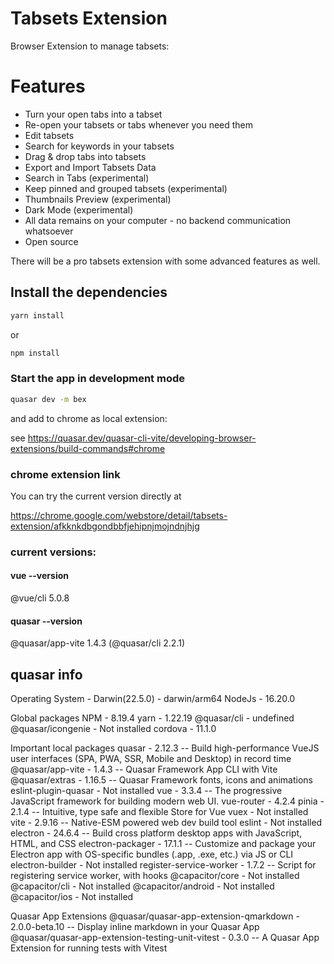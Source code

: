 # Tabsets Extension

Browser Extension to manage tabsets:

# Features

* Turn your open tabs into a tabset
* Re-open your tabsets or tabs whenever you need them
* Edit tabsets
* Search for keywords in your tabsets
* Drag & drop tabs into tabsets
* Export and Import Tabsets Data
* Search in Tabs (experimental)
* Keep pinned and grouped tabsets (experimental)
* Thumbnails Preview (experimental)
* Dark Mode (experimental)
* All data remains on your computer - no backend communication whatsoever
* Open source

There will be a pro tabsets extension with some advanced features as well.

## Install the dependencies
```bash
yarn install
```
or
```bash
npm install
```

### Start the app in development mode
```bash
quasar dev -m bex
```

and add to chrome as local extension:

see https://quasar.dev/quasar-cli-vite/developing-browser-extensions/build-commands#chrome

### chrome extension link

You can try the current version directly at

https://chrome.google.com/webstore/detail/tabsets-extension/afkknkdbgondbbfjehipnjmojndnjhjg

### current versions:

#### vue --version

@vue/cli 5.0.8

#### quasar --version

@quasar/app-vite 1.4.3 (@quasar/cli 2.2.1)

## quasar info

Operating System - Darwin(22.5.0) - darwin/arm64
NodeJs - 16.20.0

Global packages
NPM - 8.19.4
yarn - 1.22.19
@quasar/cli - undefined
@quasar/icongenie - Not installed
cordova - 11.1.0

Important local packages
quasar - 2.12.3 -- Build high-performance VueJS user interfaces (SPA, PWA, SSR, Mobile and Desktop) in record time
@quasar/app-vite - 1.4.3 -- Quasar Framework App CLI with Vite
@quasar/extras - 1.16.5 -- Quasar Framework fonts, icons and animations
eslint-plugin-quasar - Not installed
vue - 3.3.4 -- The progressive JavaScript framework for building modern web UI.
vue-router - 4.2.4
pinia - 2.1.4 -- Intuitive, type safe and flexible Store for Vue
vuex - Not installed
vite - 2.9.16 -- Native-ESM powered web dev build tool
eslint - Not installed
electron - 24.6.4 -- Build cross platform desktop apps with JavaScript, HTML, and CSS
electron-packager - 17.1.1 -- Customize and package your Electron app with OS-specific bundles (.app, .exe, etc.) via JS or CLI
electron-builder - Not installed
register-service-worker - 1.7.2 -- Script for registering service worker, with hooks
@capacitor/core - Not installed
@capacitor/cli - Not installed
@capacitor/android - Not installed
@capacitor/ios - Not installed

Quasar App Extensions
@quasar/quasar-app-extension-qmarkdown - 2.0.0-beta.10 -- Display inline markdown in your Quasar App
@quasar/quasar-app-extension-testing-unit-vitest - 0.3.0 -- A Quasar App Extension for running tests with Vitest



